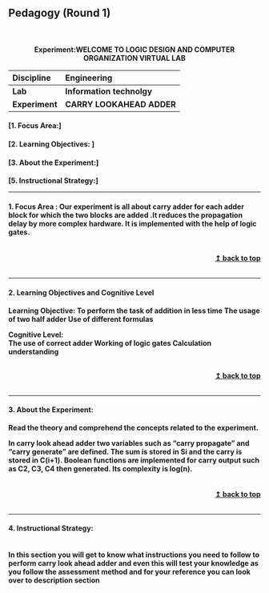 ## Pedagogy (Round 1)
<p align="center">
<br>
<br>
<b> Experiment:WELCOME TO LOGIC DESIGN AND COMPUTER ORGANIZATION VIRTUAL LAB  <a name="top"></a> <br>
</p>

<b>Discipline | <b>Engineering
:--|:--|
<b> Lab | <b> Information technolgy
<b> Experiment|     <b> CARRY LOOKAHEAD ADDER
<h4> [1. Focus Area:]
<h4> [2. Learning Objectives: ]
<h4> [3. About the Experiment:]
<h4> [5. Instructional Strategy:]
<hr>

<a name="LO"></a>
#### 1. Focus Area : Our experiment is all about carry adder for each adder block for which the two blocks are added .It reduces the propagation delay by more complex hardware. It is implemented with the help of logic gates.

<br/>
<div align="right">
    <b><a href="#top">↥ back to top</a></b>
</div>
<br/>
<hr>

<a name="LO"></a>
#### 2. Learning Objectives and Cognitive Level

Learning Objective:
To perform the task of addition in less time
The usage of two half adder
Use of different formulas</br>

Cognitive Level:       
The use of correct adder
Working of logic gates
Calculation understanding
        



<br/>
<div align="right">
    <b><a href="#top">↥ back to top</a></b>
</div>
<br/>
<hr>

<a name="IS"></a>

#### 3. About the Experiment:

Read the theory and comprehend the concepts related to the experiment. 
<br>
<div>
    In carry look ahead adder two variables such as “carry propagate” and “carry generate” are defined.
 The sum is stored in Si and the carry is stored in C(i+1). Boolean functions are implemented for carry output such as C2, C3, C4 then generated. Its complexity is log(n). 
 
</div>
<br>

<br/>
<div align="right">
    <b><a href="#top">↥ back to top</a></b>
</div>
<br/>
<hr>

<a name="SI"></a>

#### 4. Instructional Strategy:
<br>

<div>  
In this section you will get to know what instructions you need to follow to perform carry look ahead adder and even this will test your knowledge as you follow the assessment method and for your reference you can look over to description section

</div>
